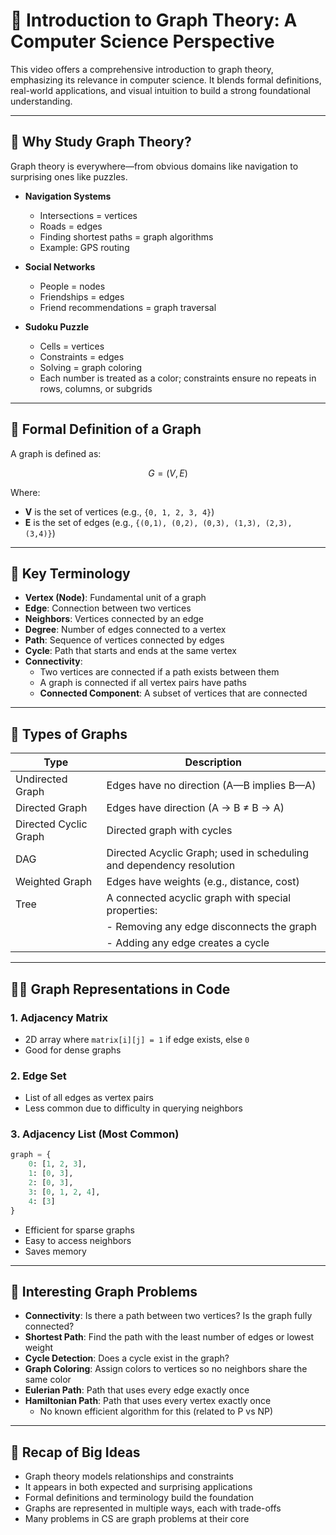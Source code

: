# 📘 Introduction to Graph Theory: A Computer Science Perspective

This video offers a comprehensive introduction to graph theory, emphasizing its relevance in computer science. It blends formal definitions, real-world applications, and visual intuition to build a strong foundational understanding.

---

## 🎯 Why Study Graph Theory?

Graph theory is everywhere—from obvious domains like navigation to surprising ones like puzzles.

- **Navigation Systems**  
  - Intersections = vertices  
  - Roads = edges  
  - Finding shortest paths = graph algorithms  
  - Example: GPS routing

- **Social Networks**  
  - People = nodes  
  - Friendships = edges  
  - Friend recommendations = graph traversal

- **Sudoku Puzzle**  
  - Cells = vertices  
  - Constraints = edges  
  - Solving = graph coloring  
  - Each number is treated as a color; constraints ensure no repeats in rows, columns, or subgrids

---

## 🧩 Formal Definition of a Graph

A graph is defined as:

```math
G = (V, E)
```

Where:
- **V** is the set of vertices (e.g., `{0, 1, 2, 3, 4}`)
- **E** is the set of edges (e.g., `{(0,1), (0,2), (0,3), (1,3), (2,3), (3,4)}`)

---

## 🧠 Key Terminology

- **Vertex (Node)**: Fundamental unit of a graph  
- **Edge**: Connection between two vertices  
- **Neighbors**: Vertices connected by an edge  
- **Degree**: Number of edges connected to a vertex  
- **Path**: Sequence of vertices connected by edges  
- **Cycle**: Path that starts and ends at the same vertex  
- **Connectivity**:  
  - Two vertices are connected if a path exists between them  
  - A graph is connected if all vertex pairs have paths  
  - **Connected Component**: A subset of vertices that are connected

---

## 🧮 Types of Graphs

| Type                  | Description                                                                 |
|-----------------------|------------------------------------------------------------------------------|
| Undirected Graph      | Edges have no direction (A—B implies B—A)                                   |
| Directed Graph        | Edges have direction (A → B ≠ B → A)                                        |
| Directed Cyclic Graph | Directed graph with cycles                                                  |
| DAG                   | Directed Acyclic Graph; used in scheduling and dependency resolution        |
| Weighted Graph        | Edges have weights (e.g., distance, cost)                                   |
| Tree                  | A connected acyclic graph with special properties:                          |
|                       | - Removing any edge disconnects the graph                                   |
|                       | - Adding any edge creates a cycle                                           |

---

## 🧑‍💻 Graph Representations in Code

### 1. Adjacency Matrix
- 2D array where `matrix[i][j] = 1` if edge exists, else `0`
- Good for dense graphs

### 2. Edge Set
- List of all edges as vertex pairs
- Less common due to difficulty in querying neighbors

### 3. Adjacency List (Most Common)
```python
graph = {
    0: [1, 2, 3],
    1: [0, 3],
    2: [0, 3],
    3: [0, 1, 2, 4],
    4: [3]
}
```
- Efficient for sparse graphs  
- Easy to access neighbors  
- Saves memory

---

## 🧪 Interesting Graph Problems

- **Connectivity**: Is there a path between two vertices? Is the graph fully connected?
- **Shortest Path**: Find the path with the least number of edges or lowest weight
- **Cycle Detection**: Does a cycle exist in the graph?
- **Graph Coloring**: Assign colors to vertices so no neighbors share the same color
- **Eulerian Path**: Path that uses every edge exactly once
- **Hamiltonian Path**: Path that uses every vertex exactly once  
  - No known efficient algorithm for this (related to P vs NP)

---

## 🧠 Recap of Big Ideas

- Graph theory models relationships and constraints
- It appears in both expected and surprising applications
- Formal definitions and terminology build the foundation
- Graphs are represented in multiple ways, each with trade-offs
- Many problems in CS are graph problems at their core

